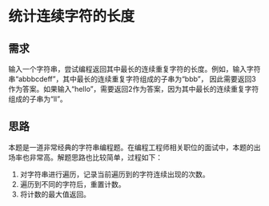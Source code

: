 # 统计连续字符的长度
## 需求
输入一个字符串，尝试编程返回其中最长的连续重复字符的长度。例如，输入字符串“abbbcdeff”，其中最长的连续重复字符组成的子串为“bbb”，
因此需要返回3作为答案。如果输入“hello”，需要返回2作为答案，因为其中最长的连续重复字符组成的子串为“ll”。

## 思路
本题是一道非常经典的字符串编程题。在编程工程师相关职位的面试中，本题的出场率也非常高。解题思路也比较简单，过程如下：
1. 对字符串进行遍历，记录当前遍历到的字符连续出现的次数。
2. 遍历到不同的字符后，重置计数。
3. 将计数的最大值返回。